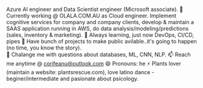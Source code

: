 Azure AI engineer and Data Scientist engineer (Microsoft associate). 
🔭Currently working @ OLALA.COM.AU as Cloud engineer. Implement cognitive services for company and company clients,  develop & maintain a SAAS application running in AWS, do data analysis/modeling/predictions (sales, inventory & marketing).
🌱 Always learning, just now DevOps, CI/CD, pipes 
👯 Have bunch of projects to make public avilable..it's going to happen (no time, you know the story).  
💬 Chalange me with questions about databases, ML, CNN, NLP. 
📫 Reach me anytime @ corifeanu@outlook.com
😄 Pronouns: he
⚡ Plants lover (maintain a website: plantsrescue.com), love latino dance - beginer/intermediate and pasionate about psicology. 

